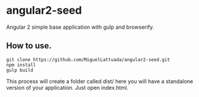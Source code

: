 # angular2-seed
Angular 2 simple base application with gulp and browserify. 

## How to use.
    git clone https://github.com/MiguelLattuada/angular2-seed.git
    npm install
    gulp build
This process will create a folder called dist/ here you will have a standalone version of your application. Just open index.html.
